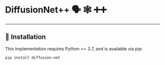 # DiffusionNet++ :speaking_head: :spider_web: :heavy_plus_sign::heavy_plus_sign:

---

## :construction_worker: Installation
This implementation requires Python >= 3.7, and is available via pip:
```bash
pip install diffusion-net
```

